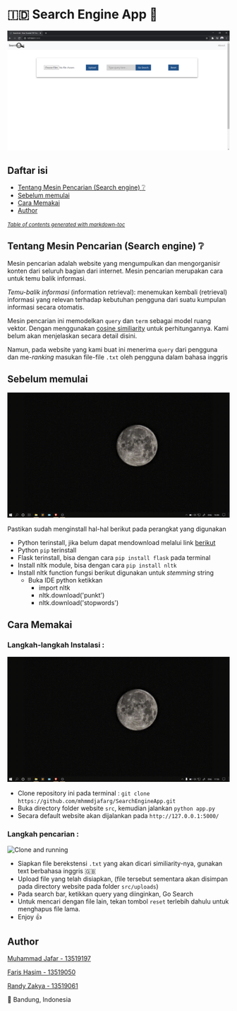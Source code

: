 # 🇮🇩 Search Engine App :speech_balloon:
![halaman pertama Search.txt](/readme-material/homepage.png)

## Daftar isi
- [Tentang Mesin Pencarian (Search engine) :grey_question:](#tentang-mesin-pencarian-search-engine-grey_question)
- [Sebelum memulai](#sebelum-memulai)
- [Cara Memakai](#cara-memakai)
- [Author](#author)

<small><i><a href='http://ecotrust-canada.github.io/markdown-toc/'>Table of contents generated with markdown-toc</a></i></small>


## Tentang Mesin Pencarian (Search engine) :grey_question:
Mesin pencarian adalah website yang mengumpulkan dan mengorganisir konten dari seluruh bagian dari internet.
Mesin pencarian merupakan cara untuk temu balik informasi.

*Temu-balik informasi* (information retrieval): menemukan kembali (retrieval) informasi yang relevan terhadap kebutuhan pengguna dari suatu kumpulan informasi secara otomatis.

Mesin pencarian ini memodelkan `query` dan `term` sebagai model ruang vektor. Dengan menggunakan [cosine similiarity](https://en.wikipedia.org/wiki/Cosine_similarity) untuk perhitungannya. Kami belum akan menjelaskan secara detail disini.

Namun, pada website yang kami buat ini menerima `query` dari pengguna dan me-*ranking* masukan file-file `.txt` oleh pengguna dalam bahasa inggris

## Sebelum memulai

![installation tutorial](/readme-material/installation.gif)

Pastikan sudah menginstall hal-hal berikut pada perangkat yang digunakan
- Python terinstall, jika belum dapat mendownload melalui link [berikut](https://www.python.org/downloads/)
- Python `pip` terinstall
- Flask terinstall, bisa dengan cara `pip install flask` pada terminal
- Install nltk module, bisa dengan cara `pip install nltk`
- Install nltk function fungsi berikut digunakan untuk *stemming* string
    - Buka IDE python ketikkan
        - import nltk
        - nltk.download('punkt')
        - nltk.download('stopwords')

## Cara Memakai

### Langkah-langkah Instalasi :
![Clone and running](/readme-material/clone.gif)

- Clone repository ini pada terminal : `git clone https://github.com/mhmmdjafarg/SearchEngineApp.git`
- Buka directory folder website `src`, kemudian jalankan `python app.py`
- Secara default website akan dijalankan pada `http://127.0.0.1:5000/`


### Langkah pencarian :
![Clone and running](/readme-material/search.gif)

- Siapkan file berekstensi `.txt` yang akan dicari similiarity-nya, gunakan text berbahasa inggris :gb:
- Upload file yang telah disiapkan, (file tersebut sementara akan disimpan pada directory website pada folder `src/uploads`)
- Pada search bar, ketikkan query yang diinginkan, Go Search
- Untuk mencari dengan file lain, tekan tombol `reset` terlebih dahulu untuk menghapus file lama.
- Enjoy :thumbsup:

## Author

[Muhammad Jafar - 13519197](https://github.com/mhmmdjafarg)

[Faris Hasim - 13519050](https://github.com/farishasim)

[Randy Zakya - 13519061](https://github.com/rdyzakya)

📌 Bandung, Indonesia




